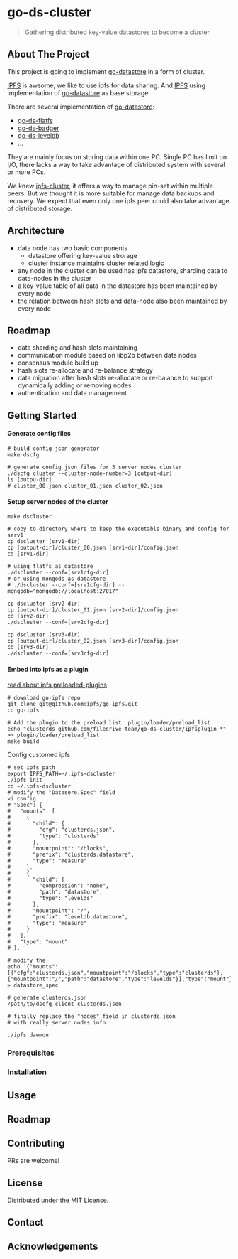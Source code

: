 go-ds-cluster
============
> Gathering distributed key-value datastores to become a cluster


<!-- ABOUT THE PROJECT -->
## About The Project

This project is going to implement [go-datastore](https://github.com/ipfs/go-datastore) in a form of cluster.

[IPFS](https://github.com/ipfs/ipfs) is awsome, we like to use ipfs for data sharing. And [IPFS](https://github.com/ipfs/ipfs) using implementation of [go-datastore](https://github.com/ipfs/go-datastore) as base storage.

There are several implementation of [go-datastore](https://github.com/ipfs/go-datastore):
- [go-ds-flatfs](https://github.com/ipfs/go-ds-flatfs)
- [go-ds-badger](https://github.com/ipfs/go-ds-badger)
- [go-ds-leveldb](https://github.com/ipfs/go-ds-leveldb)
- ...

They are mainly focus on storing data within one PC. Single PC has limit on I/O, there lacks a way to take advantage of distributed system with several or more PCs.

We knew [ipfs-cluster](https://github.com/ipfs/ipfs-cluster), it offers a way to manage pin-set within multiple peers. But we thought it is more suitable for manage data backups and recovery. We expect that even only one ipfs peer could also take advantage of distributed storage.

## Architecture

- data node has two basic components
  - datastore offering key-value strorage
  - cluster instance maintains cluster related logic
- any node in the cluster can be used has ipfs datastore, sharding data to data-nodes in the cluster
- a key-value table of all data in the datastore has been maintained by every node
- the relation between hash slots and data-node also been maintained by every node

## Roadmap

- data sharding and hash slots maintaining 
- communication module based on libp2p between data nodes
- consensus module build up
- hash slots re-allocate and re-balance strategy 
- data migration after hash slots re-allocate or re-balance to support dynamically adding or removing nodes
- authentication and data management



<!-- GETTING STARTED -->
## Getting Started

#### Generate config files

```shell
# build config json generator
make dscfg

# generate config json files for 3 server nodes cluster
./dscfg cluster --cluster-node-number=3 [output-dir]
ls [outpu-dir]
# cluster_00.json cluster_01.json cluster_02.json
```

#### Setup server nodes of the cluster
```shell
make dscluster

# copy to directory where to keep the executable binary and config for serv1
cp dscluster [srv1-dir]
cp [output-dir]/cluster_00.json [srv1-dir]/config.json
cd [srv1-dir]

# using flatfs as datastore
./dscluster --conf=[srv1cfg-dir]
# or using mongods as datastore
# ./dscluster --conf=[srv1cfg-dir] --mongodb="mongodb://localhost:27017" 

cp dscluster [srv2-dir]
cp [output-dir]/cluster_01.json [srv2-dir]/config.json
cd [srv2-dir]
./dscluster --conf=[srv2cfg-dir]

cp dscluster [srv3-dir]
cp [output-dir]/cluster_02.json [srv3-dir]/config.json
cd [srv3-dir]
./dscluster --conf=[srv3cfg-dir]
```

#### Embed into ipfs as a plugin

[read about ipfs preloaded-plugins](https://github.com/ipfs/go-ipfs/blob/master/docs/plugins.md#preloaded-plugins)

```shell
# download go-ipfs repo
git clone git@github.com:ipfs/go-ipfs.git
cd go-ipfs

# Add the plugin to the preload list: plugin/loader/preload_list
echo "clusterds github.com/filedrive-team/go-ds-cluster/ipfsplugin *" >> plugin/loader/preload_list
make build
```
Config customed ipfs

```shell
# set ipfs path
export IPFS_PATH=~/.ipfs-dscluster
./ipfs init 
cd ~/.ipfs-dscluster
# modify the "Datasore.Spec" field
vi config
# "Spec": {
#   "mounts": [
#     {
#       "child": {
#         "cfg": "clusterds.json",
#         "type": "clusterds"
#       },
#       "mountpoint": "/blocks",
#       "prefix": "clusterds.datastore",
#       "type": "measure"
#     },
#     {
#       "child": {
#         "compression": "none",
#         "path": "datastore",
#         "type": "levelds"
#       },
#       "mountpoint": "/",
#       "prefix": "leveldb.datastore",
#       "type": "measure"
#     }
#   ],
#   "type": "mount"
# },

# modify the 
echo '{"mounts":[{"cfg":"clusterds.json","mountpoint":"/blocks","type":"clusterds"},{"mountpoint":"/","path":"datastore","type":"levelds"}],"type":"mount"}' > datastore_spec

# generate clusterds.json
/path/to/dscfg client clusterds.json

# finally replace the "nodes" field in clusterds.json
# with really server nodes info 

./ipfs daemon
```

### Prerequisites



### Installation





<!-- USAGE EXAMPLES -->
## Usage




<!-- ROADMAP -->
## Roadmap





<!-- CONTRIBUTING -->
## Contributing

PRs are welcome!



<!-- LICENSE -->
## License

Distributed under the MIT License. 



<!-- CONTACT -->
## Contact




<!-- ACKNOWLEDGEMENTS -->
## Acknowledgements





